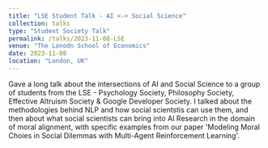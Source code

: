 ```yaml
---
title: "LSE Student Talk - AI <-> Social Science"
collection: talks
type: "Student Society Talk"
permalink: /talks/2023-11-08-LSE
venue: "The Lonodn School of Economics"
date: 2023-11-08
location: "London, UK"
---
```


Gave a long talk about the intersections of AI and Social Science to a group of students from the LSE - Psychology Society, Philosophy Society, Effective Altruism Society & Google Developer Society. I talked about the methodologies behind NLP and how social scientstis can use them, and then about what social scientists can bring into AI Research in the domain of moral alignment, with specific examples from our paper 'Modeling Moral Choies in Social Dilemmas with Multi-Agent Reinforcement Learning'. 
